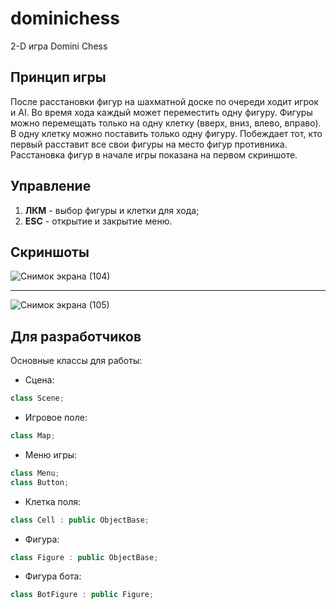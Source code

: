 # dominichess
2-D игра Domini Chess

## Принцип игры

После расстановки фигур на шахматной доске по очереди ходит игрок и AI. Во время хода каждый может переместить одну фигуру. Фигуры можно перемещать только на одну клетку (вверх, вниз, влево, вправо). В одну клетку можно поставить только одну фигуру. Побеждает тот, кто первый расставит все свои фигуры на место фигур противника. Расстановка фигур в начале игры показана на первом скриншоте.

## Управление

1) **ЛКМ** - выбор фигуры и клетки для хода;
2) **ESC** - открытие и закрытие меню.

## Скриншоты

![Снимок экрана (104)](https://user-images.githubusercontent.com/71713927/162629994-0b268444-4e2d-435f-9906-4c2dca617c23.png)
____
![Снимок экрана (105)](https://user-images.githubusercontent.com/71713927/162629995-1d5172e7-ed0a-4267-b165-d09e849a48e1.png)

## Для разработчиков

Основные классы для работы: 
- Сцена:
```cpp 
class Scene;
```
- Игровое поле:
```cpp 
class Map;
``` 
- Меню игры:
```cpp 
class Menu;
class Button;
```
- Клетка поля:
```cpp 
class Cell : public ObjectBase;
```
- Фигура:
```cpp 
class Figure : public ObjectBase;
```
- Фигура бота:
```cpp 
class BotFigure : public Figure;
```
